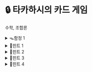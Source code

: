 # 🔒 타카하시의 카드 게임
수학, 조합론
<details>
<summary>🪤함정 1</summary>
아래 두 문장은 어떤 의미일까요?
<ul>
  <li> 카드가 적어도 하나 이상 남아 있어야 한다. <br>
  <li> 가희가 항상 승리한다. <br>
</ul>
</details>
<details>
<summary>🔑힌트 1</summary>
랜덤 박스에서 카드를 2개 이상 뽑았다고 합시다. 어떻게 뽑아야 항상 가희가 승리할까요?
</details>
<details>
<summary>🔑힌트 2</summary>
가희가 승리한다는 말은 항상 팰린드롬이 만들어진다는 이야기와 같습니다. <br>
그렇다면, 2개의 카드를 뽑았을 때 다른 문자가 적혀있으면 어떨까요?
</details>
<details>
<summary>🔑힌트 3</summary>
카드를 1개, 2개, 3개, 4개 뽑았을 때 어떻게 뽑아야 가희가 항상 승리할까요?
</details>
<details>
<summary>🔑힌트 4</summary>
A를 만족하는 가짓수를 구하는 것이 어렵습니다. 그런데
<ul>
  <li> 전체 가짓수를 구하는 건 쉽습니다. <br>
  <li> A를 만족하지 않는 가짓수를 구하는 것도 쉽습니다.
</ul>
그러면 어떤 사건을 떠올리면 될까요?
</details>